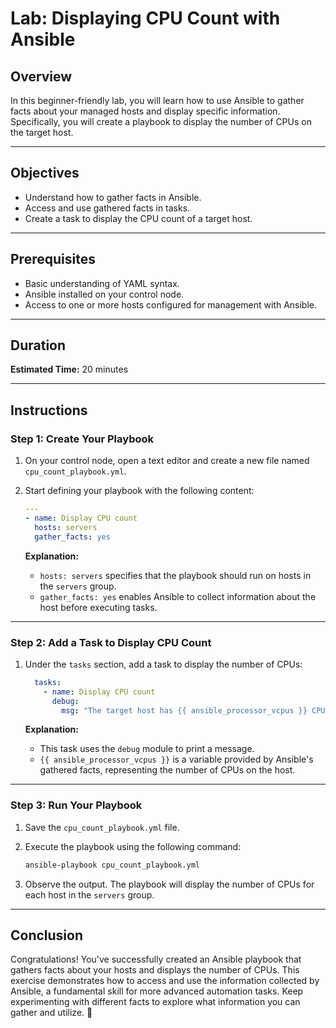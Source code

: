 # Lab: Displaying CPU Count with Ansible

## Overview

In this beginner-friendly lab, you will learn how to use Ansible to gather facts about your managed hosts and display specific information. Specifically, you will create a playbook to display the number of CPUs on the target host.

---

## Objectives

- Understand how to gather facts in Ansible.
- Access and use gathered facts in tasks.
- Create a task to display the CPU count of a target host.

---

## Prerequisites

- Basic understanding of YAML syntax.
- Ansible installed on your control node.
- Access to one or more hosts configured for management with Ansible.

---

## Duration

**Estimated Time:** 20 minutes

---

## Instructions

### Step 1: Create Your Playbook

1. On your control node, open a text editor and create a new file named `cpu_count_playbook.yml`.

2. Start defining your playbook with the following content:

   ```yaml
   ---
   - name: Display CPU count
     hosts: servers
     gather_facts: yes
   ```

   **Explanation:**
   - `hosts: servers` specifies that the playbook should run on hosts in the `servers` group.
   - `gather_facts: yes` enables Ansible to collect information about the host before executing tasks.

---

### Step 2: Add a Task to Display CPU Count

1. Under the `tasks` section, add a task to display the number of CPUs:

   ```yaml
     tasks:
       - name: Display CPU count
         debug:
           msg: "The target host has {{ ansible_processor_vcpus }} CPUs."
   ```

   **Explanation:**
   - This task uses the `debug` module to print a message.
   - `{{ ansible_processor_vcpus }}` is a variable provided by Ansible's gathered facts, representing the number of CPUs on the host.

---

### Step 3: Run Your Playbook

1. Save the `cpu_count_playbook.yml` file.

2. Execute the playbook using the following command:

   ```bash
   ansible-playbook cpu_count_playbook.yml
   ```

3. Observe the output. The playbook will display the number of CPUs for each host in the `servers` group.

---

## Conclusion

Congratulations! You've successfully created an Ansible playbook that gathers facts about your hosts and displays the number of CPUs. This exercise demonstrates how to access and use the information collected by Ansible, a fundamental skill for more advanced automation tasks. Keep experimenting with different facts to explore what information you can gather and utilize. 👏

